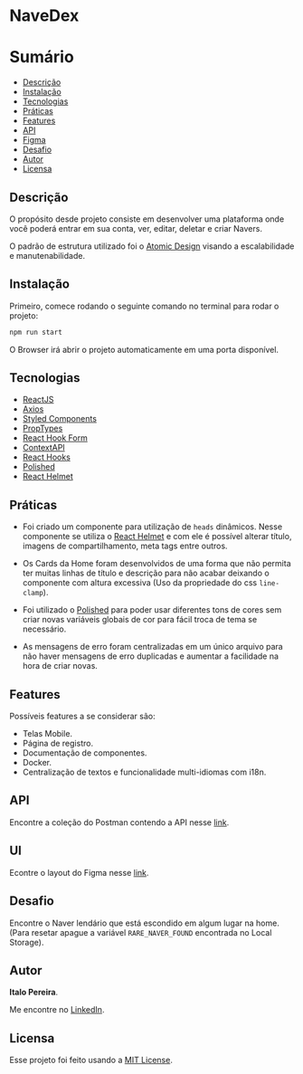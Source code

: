 # NaveDex

# Sumário

- [Descrição](#Descrição)
- [Instalação](#Instalação)
- [Tecnologias](#Tecnologias)
- [Práticas](#Práticas)
- [Features](#Features)
- [API](#API)
- [Figma](#UI)
- [Desafio](#Desafio)
- [Autor](#Autor)
- [Licensa](#Licensa)

## Descrição

O propósito desde projeto consiste em desenvolver uma plataforma onde você poderá entrar em sua conta, ver, editar, deletar e criar Navers.

O padrão de estrutura utilizado foi o [Atomic Design](https://atomicdesign.bradfrost.com/) visando a escalabilidade e manutenabilidade.

## Instalação

Primeiro, comece rodando o seguinte comando no terminal para rodar o projeto:

```bash
npm run start
```

O Browser irá abrir o projeto automaticamente em uma porta disponível.

## Tecnologias

- [ReactJS](https://reactjs.org/)
- [Axios](https://github.com/axios/axios)
- [Styled Components](https://styled-components.com/)
- [PropTypes](https://www.npmjs.com/package/prop-types)
- [React Hook Form](http://react-hook-form.com/)
- [ContextAPI](https://reactjs.org/docs/context.html)
- [React Hooks](https://reactjs.org/docs/hooks-intro.html)
- [Polished](https://polished.js.org/docs/)
- [React Helmet](https://www.npmjs.com/package/react-helmet)

## Práticas

- Foi criado um componente para utilização de `heads` dinâmicos. Nesse componente se utiliza o [React Helmet](https://www.npmjs.com/package/react-helmet)
  e com ele é possível alterar título, imagens de compartilhamento, meta tags entre outros.
  
- Os Cards da Home foram desenvolvidos de uma forma que não permita ter muitas linhas de título e descrição para não acabar deixando o componente com altura excessiva (Uso da propriedade do css `line-clamp`).

- Foi utilizado o [Polished](https://polished.js.org/docs/) para poder usar diferentes tons de cores sem criar novas variáveis globais de cor para fácil troca de tema se necessário.

- As mensagens de erro foram centralizadas em um único arquivo para não haver mensagens de erro duplicadas e aumentar a facilidade na hora de criar novas.

## Features

Possíveis features a se considerar são:

- Telas Mobile.
- Página de registro.
- Documentação de componentes.
- Docker.
- Centralização de textos e funcionalidade multi-idiomas com i18n.


## API

Encontre a coleção do Postman contendo a API nesse [link](https://www.getpostman.com/collections/e6afe4028c2a1e56e577).

## UI

Econtre o layout do Figma nesse [link](https://www.figma.com/file/II8UDFm2uJFZaD0FOPcinP/Teste-Fornt-End).

## Desafio

Encontre o Naver lendário que está escondido em algum lugar na home. (Para resetar apague a variável `RARE_NAVER_FOUND` encontrada no Local Storage).

## Autor

**Italo Pereira**.

Me encontre no [LinkedIn](https://www.linkedin.com/in/italo-pereira-59603815a/).

## Licensa

Esse projeto foi feito usando a [MIT License](https://github.com/matheus-neves/navedex/blob/master/LICENSE.md).

